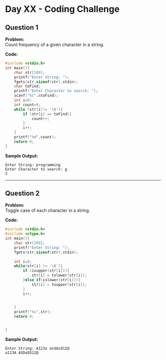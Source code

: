 # Day XX - Coding Challenge

## Question 1  
**Problem:**  
Count frequency of a given character in a string.

**Code:**  
```c
#include <stdio.h>
int main(){
    char str[100];
    printf("Enter String: ");
    fgets(str,sizeof(str),stdin);
    char toFind;
    printf("Enter Character to search: ");
    scanf("%c",&toFind);
    int i=0;
    int count=0;
    while (str[i]!= '\0'){
        if (str[i] == toFind){
            count++;
        }
        i++;
    }
    printf("%d",count);
    return 0;
}
```

**Sample Output:**  
```
Enter String: programming
Enter Character to search: g
2
```

---

## Question 2  
**Problem:**  
Toggle case of each character in a string.

**Code:**  
```c
#include <stdio.h>
#include <ctype.h>
int main(){
    char str[100];
    printf("Enter String: ");
    fgets(str,sizeof(str),stdin);
    
    int i=0;
    while(str[i] != '\0'){
        if (isupper(str[i])){
            str[i] = tolower(str[i]);
        }else if(islower(str[i])){
            str[i] = toupper(str[i]);
        }
        i++;
        

    }
    printf("%s",str);
    return 0;


}
```

**Sample Output:**  
```
Enter String: A123a asdAsd12@
a123A ASDaSD12@
```
